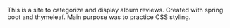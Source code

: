 This is a site to categorize and display album reviews. Created with spring boot and thymeleaf.
Main purpose was to practice CSS styling. 